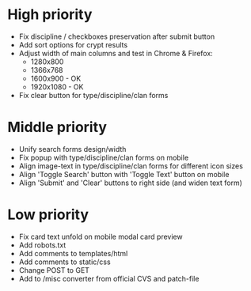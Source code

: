 # High priority
* Fix discipline / checkboxes preservation after submit button 
* Add sort options for crypt results
* Adjust width of main columns and test in Chrome & Firefox:
  - 1280x800
  - 1366x768
  - 1600x900 - OK
  - 1920x1080 - OK
* Fix clear button for type/discipline/clan forms
# Middle priority
* Unify search forms design/width
* Fix popup with type/discipline/clan forms on mobile
* Align image-text in type/discipline/clan forms for different icon sizes
* Align 'Toggle Search' button with 'Toggle Text' button on mobile
* Align 'Submit' and 'Clear' buttons to right side (and widen text form)
# Low priority
* Fix card text unfold on mobile modal card preview
* Add robots.txt
* Add comments to templates/html
* Add comments to static/css
* Change POST to GET
* Add to /misc converter from official CVS and patch-file
